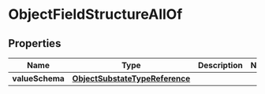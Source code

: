 

# ObjectFieldStructureAllOf


## Properties

| Name | Type | Description | Notes |
|------------ | ------------- | ------------- | -------------|
|**valueSchema** | [**ObjectSubstateTypeReference**](ObjectSubstateTypeReference.md) |  |  |



